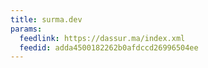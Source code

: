 ```yaml
---
title: surma.dev
params:
  feedlink: https://dassur.ma/index.xml
  feedid: adda4500182262b0afdccd26996504ee
---
```

